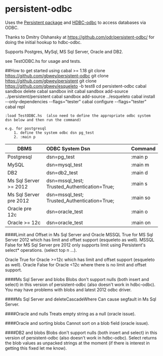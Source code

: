 persistent-odbc
===============
Uses the [Persistent package](http://hackage.haskell.org/package/persistent) and [HDBC-odbc](http://hackage.haskell.org/package/hdbc-odbc)
to access databases via ODBC. 

Thanks to Dmitry Olshansky at https://github.com/odr/persistent-odbc/
for doing the initial hookup to hdbc-odbc.

Supports Postgres, MySql, MS Sql Server, Oracle and DB2.

see TestODBC.hs for usage and tests.

##How to get started using cabal >= 1.18
    git clone https://github.com/gbwey/persistent-odbc
    git clone https://github.com/gbwey/persistent
    git clone https://github.com/gbwey/esqueleto -b test8
    cd persistent-odbc
    cabal sandbox delete
    cabal sandbox init
    cabal sandbox add-source ../persistent/persistent
    cabal sandbox add-source ../esqueleto
    cabal install --only-dependencies --flags="tester"
    cabal configure --flags="tester"
    cabal repl
    
    :load TestODBC.hs  (also need to define the appropriate odbc system dsn below and then run the command)
    
    e.g. for postgresql
        1. define the system odbc dsn pg_test
        2. :main p  

| DBMS                   | ODBC System Dsn | Command | 
| ---------------------- |:--------------- |:------- |
| Postgresql             | dsn=pg_test | :main p |
| MySQL                  | dsn=mysql_test | :main m |
| DB2                    | dsn=db2_test | :main d |
| Ms Sql Server >= 2012  | dsn=mssql_test; Trusted_Authentication=True; | :main s |
| Ms Sql Server pre 2012 | dsn=mssql_test; Trusted_Authentication=True; | :main so |
| Oracle pre 12c         | dsn=oracle_test | :main o | 
| Oracle >= 12c          | dsn=oracle_test | :main on |
 
####Limit and Offset in Ms Sql Server and Oracle
  MSSQL True for MS Sql Server 2012 which has limit and offset support (esqueleto as well).
  MSSQL False for MS Sql Server pre 2012 only supports limit using Persistent's select* operations. (select top n ...).

  Oracle True for Oracle >=12c which has limit and offset support (esqueleto as well).
  Oracle False for Oracle <12c where there is no limit and offset support.

####Ms Sql Server and blobs
  Blobs don't support nulls (both insert and select) in this version of persistent-odbc (also doesn't work in hdbc-odbc).
  You may have problems with blobs and latest 2012 odbc driver.

####Ms Sql Server and deleteCascadeWhere
  Can cause segfault in Ms Sql Server.

####Oracle and nulls
  Treats empty string as a null (oracle issue).

####Oracle and sorting blobs
  Cannot sort on a blob field (oracle issue).

####DB2 and blobs
  Blobs don't support nulls (both insert and select) in this version of persistent-odbc (also doesn't work in hdbc-odbc).
  Select returns the blob values as unpacked strings at the moment (if there is interest in getting this fixed let me know).
